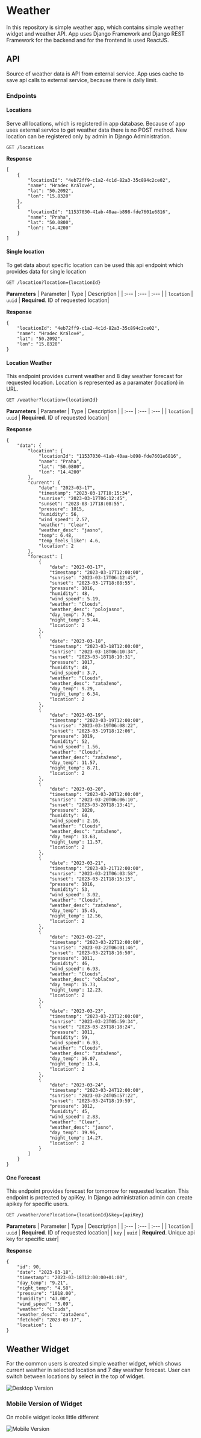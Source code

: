 # Weather
In this repository is simple weather app, which contains simple weather widget and weather API. 
App uses Django Framework and Django REST Framework for the backend and for the frontend is used ReactJS.

## API
Source of weather data is API from external service. App uses cache to save api calls to external service, because there is daily limit.

### Endpoints

#### Locations
Serve all locations, which is registered in app database. Because of app uses external service to get weather data there is no POST method. 
New location can be registered only by admin in Django Administration.

```http
GET /locations
```

**Response**
```
[
    {
        "locationId": "4eb72ff9-c1a2-4c1d-82a3-35c894c2ce02",
        "name": "Hradec Králové",
        "lat": "50.2092",
        "lon": "15.8320"
    },
    {
        "locationId": "11537030-41ab-40aa-b898-fde7601e6816",
        "name": "Praha",
        "lat": "50.0800",
        "lon": "14.4200"
    }
]
```

#### Single location
To get data about specific location can be used this api endpoint which provides data for single location

```http
GET /location?location={locationId}
```

**Parameters**
| Parameter | Type | Description |
| :--- | :--- | :--- |
| `location` | `uuid` | **Required**. ID of requested location|

**Response**
```
{
    "locationId": "4eb72ff9-c1a2-4c1d-82a3-35c894c2ce02",
    "name": "Hradec Králové",
    "lat": "50.2092",
    "lon": "15.8320"
}
```

#### Location Weather
This endpoint provides current weather and 8 day weather forecast for requested location. Location is represented as a paramater (location) in URL.

```http
GET /weather?location={locationId}
```

**Parameters**
| Parameter | Type | Description |
| :--- | :--- | :--- |
| `location` | `uuid` | **Required**. ID of requested location|

**Response**
```
{
    "data": {
        "location": {
            "locationId": "11537030-41ab-40aa-b898-fde7601e6816",
            "name": "Praha",
            "lat": "50.0800",
            "lon": "14.4200"
        },
        "current": {
            "date": "2023-03-17",
            "timestamp": "2023-03-17T10:15:34",
            "sunrise": "2023-03-17T06:12:45",
            "sunset": "2023-03-17T18:08:55",
            "pressure": 1015,
            "humidity": 56,
            "wind_speed": 2.57,
            "weather": "Clear",
            "weather_desc": "jasno",
            "temp": 6.48,
            "temp_feels_like": 4.6,
            "location": 2
        },
        "forecast": [
            {
                "date": "2023-03-17",
                "timestamp": "2023-03-17T12:00:00",
                "sunrise": "2023-03-17T06:12:45",
                "sunset": "2023-03-17T18:08:55",
                "pressure": 1016,
                "humidity": 48,
                "wind_speed": 5.19,
                "weather": "Clouds",
                "weather_desc": "polojasno",
                "day_temp": 7.94,
                "night_temp": 5.44,
                "location": 2
            },
            {
                "date": "2023-03-18",
                "timestamp": "2023-03-18T12:00:00",
                "sunrise": "2023-03-18T06:10:34",
                "sunset": "2023-03-18T18:10:31",
                "pressure": 1017,
                "humidity": 48,
                "wind_speed": 3.7,
                "weather": "Clouds",
                "weather_desc": "zataženo",
                "day_temp": 9.29,
                "night_temp": 6.34,
                "location": 2
            },
            {
                "date": "2023-03-19",
                "timestamp": "2023-03-19T12:00:00",
                "sunrise": "2023-03-19T06:08:22",
                "sunset": "2023-03-19T18:12:06",
                "pressure": 1019,
                "humidity": 52,
                "wind_speed": 1.56,
                "weather": "Clouds",
                "weather_desc": "zataženo",
                "day_temp": 11.57,
                "night_temp": 8.71,
                "location": 2
            },
            {
                "date": "2023-03-20",
                "timestamp": "2023-03-20T12:00:00",
                "sunrise": "2023-03-20T06:06:10",
                "sunset": "2023-03-20T18:13:41",
                "pressure": 1020,
                "humidity": 64,
                "wind_speed": 2.16,
                "weather": "Clouds",
                "weather_desc": "zataženo",
                "day_temp": 13.63,
                "night_temp": 11.57,
                "location": 2
            },
            {
                "date": "2023-03-21",
                "timestamp": "2023-03-21T12:00:00",
                "sunrise": "2023-03-21T06:03:58",
                "sunset": "2023-03-21T18:15:15",
                "pressure": 1016,
                "humidity": 53,
                "wind_speed": 3.02,
                "weather": "Clouds",
                "weather_desc": "zataženo",
                "day_temp": 15.45,
                "night_temp": 12.56,
                "location": 2
            },
            {
                "date": "2023-03-22",
                "timestamp": "2023-03-22T12:00:00",
                "sunrise": "2023-03-22T06:01:46",
                "sunset": "2023-03-22T18:16:50",
                "pressure": 1011,
                "humidity": 46,
                "wind_speed": 6.93,
                "weather": "Clouds",
                "weather_desc": "oblačno",
                "day_temp": 15.73,
                "night_temp": 12.23,
                "location": 2
            },
            {
                "date": "2023-03-23",
                "timestamp": "2023-03-23T12:00:00",
                "sunrise": "2023-03-23T05:59:34",
                "sunset": "2023-03-23T18:18:24",
                "pressure": 1011,
                "humidity": 59,
                "wind_speed": 6.93,
                "weather": "Clouds",
                "weather_desc": "zataženo",
                "day_temp": 16.07,
                "night_temp": 13.4,
                "location": 2
            },
            {
                "date": "2023-03-24",
                "timestamp": "2023-03-24T12:00:00",
                "sunrise": "2023-03-24T05:57:22",
                "sunset": "2023-03-24T18:19:59",
                "pressure": 1012,
                "humidity": 45,
                "wind_speed": 2.83,
                "weather": "Clear",
                "weather_desc": "jasno",
                "day_temp": 19.96,
                "night_temp": 14.27,
                "location": 2
            }
        ]
    }
}
```

#### One Forecast
This endpoint provides forecast for tomorrow for requested location. This endpoint is protected by apiKey. In Django administration admin can create apikey for specific users.

```http
GET /weather/one?location={locationId}&key={apiKey}
```

**Parameters**
| Parameter | Type | Description |
| :--- | :--- | :--- |
| `location` | `uuid` | **Required**. ID of requested location|
| `key` | `uuid` | **Required**. Unique api key for specific user|

**Response**
```
{
    "id": 90,
    "date": "2023-03-18",
    "timestamp": "2023-03-18T12:00:00+01:00",
    "day_temp": "9.21",
    "night_temp": "4.58",
    "pressure": "1018.00",
    "humidity": "43.00",
    "wind_speed": "5.09",
    "weather": "Clouds",
    "weather_desc": "zataženo",
    "fetched": "2023-03-17",
    "location": 1
}
```

## Weather Widget
For the common users is created simple weather widget, which shows current weather in selected location and 7 day weather forecast. User can switch between locations by select in the top of widget.

![Desktop Version](https://github.com/skapis/appscreenshots/blob/main/Weather/Widget_Desktop.png)

### Mobile Version of Widget
On mobile widget looks little different

![Mobile Version](https://github.com/skapis/appscreenshots/blob/main/Weather/Widget_Mobile.png)



